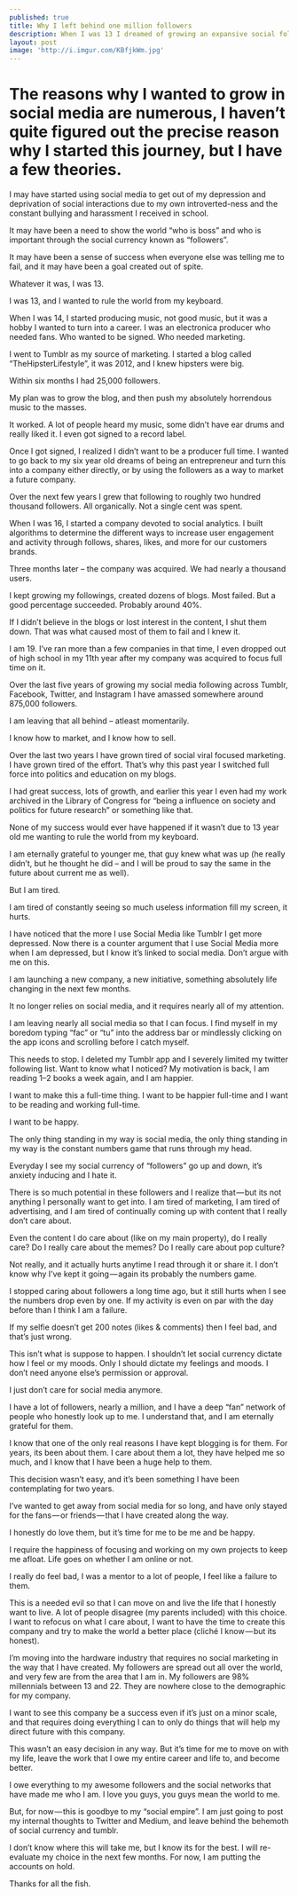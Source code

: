 ```yaml
---
published: true
title: Why I left behind one million followers
description: When I was 13 I dreamed of growing an expansive social following. Now I’m leaving it all behind.
layout: post
image: 'http://i.imgur.com/KBfjkWm.jpg'
---
```

# The reasons why I wanted to grow in social media are numerous, I haven’t quite figured out the precise reason why I started this journey, but I have a few theories.

I may have started using social media to get out of my depression and deprivation of social interactions due to my own introverted-ness and the constant bullying and harassment I received in school.

It may have been a need to show the world “who is boss” and who is important through the social currency known as “followers”.

It may have been a sense of success when everyone else was telling me to fail, and it may have been a goal created out of spite.

Whatever it was, I was 13.

I was 13, and I wanted to rule the world from my keyboard.

When I was 14, I started producing music, not good music, but it was a hobby I wanted to turn into a career. I was an electronica producer who needed fans. Who wanted to be signed. Who needed marketing.

I went to Tumblr as my source of marketing. I started a blog called “TheHipsterLifestyle”, it was 2012, and I knew hipsters were big.

Within six months I had 25,000 followers.

My plan was to grow the blog, and then push my absolutely horrendous music to the masses.

It worked. A lot of people heard my music, some didn’t have ear drums and really liked it. I even got signed to a record label.

Once I got signed, I realized I didn’t want to be a producer full time. I wanted to go back to my six year old dreams of being an entrepreneur and turn this into a company either directly, or by using the followers as a way to market a future company.

Over the next few years I grew that following to roughly two hundred thousand followers. All organically. Not a single cent was spent.

When I was 16, I started a company devoted to social analytics. I built algorithms to determine the different ways to increase user engagement and activity through follows, shares, likes, and more for our customers brands.

Three months later – the company was acquired. We had nearly a thousand users.

I kept growing my followings, created dozens of blogs. Most failed. But a good percentage succeeded. Probably around 40%.

If I didn’t believe in the blogs or lost interest in the content, I shut them down. That was what caused most of them to fail and I knew it.

I am 19. I’ve ran more than a few companies in that time, I even dropped out of high school in my 11th year after my company was acquired to focus full time on it.

Over the last five years of growing my social media following across Tumblr, Facebook, Twitter, and Instagram I have amassed somewhere around 875,000 followers.

I am leaving that all behind – atleast momentarily.

I know how to market, and I know how to sell.

Over the last two years I have grown tired of social viral focused marketing. I have grown tired of the effort. That’s why this past year I switched full force into politics and education on my blogs.

I had great success, lots of growth, and earlier this year I even had my work archived in the Library of Congress for “being a influence on society and politics for future research” or something like that.

None of my success would ever have happened if it wasn’t due to 13 year old me wanting to rule the world from my keyboard.

I am eternally grateful to younger me, that guy knew what was up (he really didn’t, but he thought he did – and I will be proud to say the same in the future about current me as well).

But I am tired.

I am tired of constantly seeing so much useless information fill my screen, it hurts.

I have noticed that the more I use Social Media like Tumblr I get more depressed. Now there is a counter argument that I use Social Media more when I am depressed, but I know it’s linked to social media. Don’t argue with me on this.

I am launching a new company, a new initiative, something absolutely life changing in the next few months.

It no longer relies on social media, and it requires nearly all of my attention.

I am leaving nearly all social media so that I can focus. I find myself in my boredom typing “fac” or “tu” into the address bar or mindlessly clicking on the app icons and scrolling before I catch myself.

This needs to stop. I deleted my Tumblr app and I severely limited my twitter following list. Want to know what I noticed? My motivation is back, I am reading 1–2 books a week again, and I am happier.

I want to make this a full-time thing. I want to be happier full-time and I want to be reading and working full-time.

I want to be happy.

The only thing standing in my way is social media, the only thing standing in my way is the constant numbers game that runs through my head.

Everyday I see my social currency of “followers” go up and down, it’s anxiety inducing and I hate it.

There is so much potential in these followers and I realize that — but its not anything I personally want to get into. I am tired of marketing, I am tired of advertising, and I am tired of continually coming up with content that I really don’t care about.

Even the content I do care about (like on my main property), do I really care? Do I really care about the memes? Do I really care about pop culture?

Not really, and it actually hurts anytime I read through it or share it. I don’t know why I’ve kept it going — again its probably the numbers game.

I stopped caring about followers a long time ago, but it still hurts when I see the numbers drop even by one. If my activity is even on par with the day before than I think I am a failure.

If my selfie doesn’t get 200 notes (likes & comments) then I feel bad, and that’s just wrong.

This isn’t what is suppose to happen. I shouldn’t let social currency dictate how I feel or my moods. Only I should dictate my feelings and moods. I don’t need anyone else’s permission or approval.

I just don’t care for social media anymore.

I have a lot of followers, nearly a million, and I have a deep “fan” network of people who honestly look up to me. I understand that, and I am eternally grateful for them.

I know that one of the only real reasons I have kept blogging is for them. For years, its been about them. I care about them a lot, they have helped me so much, and I know that I have been a huge help to them.

This decision wasn’t easy, and it’s been something I have been contemplating for two years.

I’ve wanted to get away from social media for so long, and have only stayed for the fans — or friends — that I have created along the way.

I honestly do love them, but it’s time for me to be me and be happy.

I require the happiness of focusing and working on my own projects to keep me afloat. Life goes on whether I am online or not.

I really do feel bad, I was a mentor to a lot of people, I feel like a failure to them.

This is a needed evil so that I can move on and live the life that I honestly want to live. A lot of people disagree (my parents included) with this choice.
I want to refocus on what I care about, I want to have the time to create this company and try to make the world a better place (cliché I know — but its honest).

I’m moving into the hardware industry that requires no social marketing in the way that I have created. My followers are spread out all over the world, and very few are from the area that I am in. My followers are 98% millennials between 13 and 22. They are nowhere close to the demographic for my company.

I want to see this company be a success even if it’s just on a minor scale, and that requires doing everything I can to only do things that will help my direct future with this company.

This wasn’t an easy decision in any way. But it’s time for me to move on with my life, leave the work that I owe my entire career and life to, and become better.

I owe everything to my awesome followers and the social networks that have made me who I am. I love you guys, you guys mean the world to me.

But, for now — this is goodbye to my “social empire”. I am just going to post my internal thoughts to Twitter and Medium, and leave behind the behemoth of social currency and tumblr.

I don’t know where this will take me, but I know its for the best. I will re-evaluate my choice in the next few months. For now, I am putting the accounts on hold.

Thanks for all the fish.
